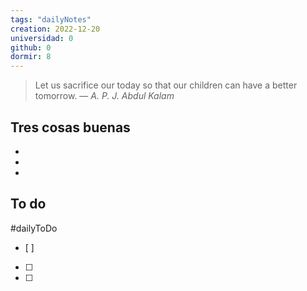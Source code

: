 ```yaml
---
tags: "dailyNotes"
creation: 2022-12-20
universidad: 0
github: 0
dormir: 8
---
```


> Let us sacrifice our today so that our children can have a better tomorrow.
> — <cite>A. P. J. Abdul Kalam</cite>

## Tres cosas buenas 
- 
- 
- 

## To do
#dailyToDo
- [ ] 
- [ ] 
- [ ] 
